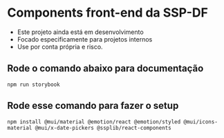 # Components front-end da SSP-DF

-   Este projeto ainda está em desenvolvimento
-   Focado especificamente para projetos internos
-   Use por conta própria e risco.

## Rode o comando abaixo para documentação

`npm run storybook`

## Rode esse comando para fazer o setup

`npm install @mui/material @emotion/react @emotion/styled @mui/icons-material @mui/x-date-pickers @ssplib/react-components`
